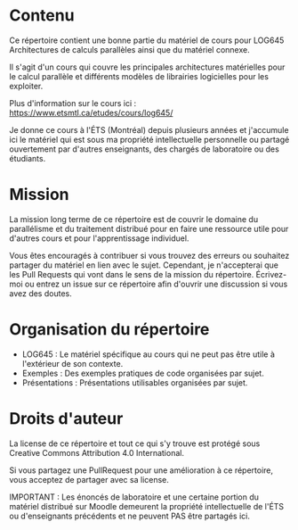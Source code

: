 # Contenu

Ce répertoire contient une bonne partie du matériel de cours pour LOG645 Architectures de calculs parallèles ainsi que du matériel connexe.

Il s'agit d'un cours qui couvre les principales architectures matérielles pour le calcul parallèle et différents modèles de librairies logicielles pour les exploiter. 

Plus d'information sur le cours ici : https://www.etsmtl.ca/etudes/cours/log645/

Je donne ce cours à l'ÉTS (Montréal) depuis plusieurs années et j'accumule ici le matériel qui est sous ma propriété intellectuelle personnelle ou partagé ouvertement par d'autres enseignants, des chargés de laboratoire ou des étudiants.

# Mission

La mission long terme de ce répertoire est de couvrir le domaine du parallélisme et du traitement distribué pour en faire une ressource utile pour d'autres cours et pour l'apprentissage individuel.

Vous êtes encouragés à contribuer si vous trouvez des erreurs ou souhaitez partager du matériel en lien avec le sujet. Cependant, je n'accepterai que les Pull Requests qui vont dans le sens de la mission du répertoire. Écrivez-moi ou entrez un issue sur ce répertoire afin d'ouvrir une discussion si vous avez des doutes.

# Organisation du répertoire

- LOG645 : Le matériel spécifique au cours qui ne peut pas être utile à l'extérieur de son contexte.
- Exemples : Des exemples pratiques de code organisées par sujet.
- Présentations : Présentations utilisables organisées par sujet.

# Droits d'auteur

La license de ce répertoire et tout ce qui s'y trouve est protégé sous Creative Commons Attribution 4.0 International.

Si vous partagez une PullRequest pour une amélioration à ce répertoire, vous acceptez de partager avec sa license.

IMPORTANT : Les énoncés de laboratoire et une certaine portion du matériel distribué sur Moodle demeurent la propriété intellectuelle de l'ÉTS ou d'enseignants précédents et ne peuvent PAS être partagés ici.